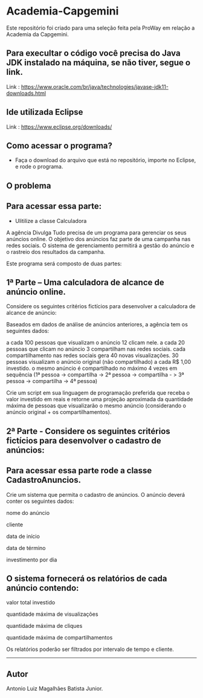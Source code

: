 # Academia-Capgemini
Este repositório foi criado para uma seleção feita pela ProWay em relação a Academia da Capgemini.

## Para execultar o código você precisa do Java JDK instalado na máquina, se não tiver, segue o link.
Link : https://www.oracle.com/br/java/technologies/javase-jdk11-downloads.html

## Ide utilizada Eclipse
Link : https://www.eclipse.org/downloads/

## Como acessar o programa?
- Faça o download do arquivo que está no repositório, importe no Eclipse, e rode o programa.


## O problema
## Para acessar essa parte:
- Ulitilize a classe Calculadora

A agência Divulga Tudo precisa de um programa para gerenciar os seus anúncios online. O objetivo dos anúncios faz parte de uma campanha nas redes sociais. O sistema de gerenciamento permitirá a gestão do anúncio e o rastreio dos resultados da campanha.

Este programa será composto de duas partes:

## 1ª Parte – Uma calculadora de alcance de anúncio online.

Considere os seguintes critérios fictícios para desenvolver a calculadora de alcance de anúncio:

Baseados em dados de análise de anúncios anteriores, a agência tem os seguintes dados:

a cada 100 pessoas que visualizam o anúncio 12 clicam nele.
a cada 20 pessoas que clicam no anúncio 3 compartilham nas redes sociais.
cada compartilhamento nas redes sociais gera 40 novas visualizações.
30 pessoas visualizam o anúncio original (não compartilhado) a cada R$ 1,00 investido.
o mesmo anúncio é compartilhado no máximo 4 vezes em sequência
(1ª pessoa -> compartilha -> 2ª pessoa -> compartilha - > 3ª pessoa -> compartilha -> 4ª pessoa)


Crie um script em sua linguagem de programação preferida que receba o valor investido em reais e retorne uma projeção aproximada da quantidade máxima de pessoas que visualizarão o mesmo anúncio (considerando o anúncio original + os compartilhamentos).


## 2ª Parte - Considere os seguintes critérios fictícios para desenvolver o cadastro de anúncios:
## Para acessar essa parte rode a classe CadastroAnuncios.
Crie um sistema que permita o cadastro de anúncios. O anúncio deverá conter os seguintes dados:

nome do anúncio

cliente

data de início

data de término

investimento por dia

 
## O sistema fornecerá os relatórios de cada anúncio contendo:

valor total investido

quantidade máxima de visualizações

quantidade máxima de cliques

quantidade máxima de compartilhamentos

Os relatórios poderão ser filtrados por intervalo de tempo e cliente.

---------------------------------------------------------------------------------------------------------------------------------------------------------------------------------
## Autor
Antonio Luiz Magalhães Batista Junior.

